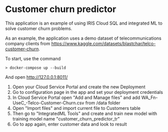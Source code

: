 # Customer churn predictor

This application is an example of using IRIS Cloud SQL and integrated ML to solve customer churn problems.

As an example, the application uses a demo dataset of telecommunications company clients from https://www.kaggle.com/datasets/blastchar/telco-customer-churn.

To start, use the command
```
> docker-compose up --build
```

And open http://127.0.0.1:8011/

1) Open your Cloud Service Portal and create the new Deployment
2) Go to configuration page in the app and set your deployment credentials
3) In Cloud Service Portal open "Add and Manage files" and add WA_Fn-UseC_-Telco-Customer-Churn.csv from /data folder
4) Open "Import files" and import current file to Customers table
5) Then go to "IntegratedML Tools" and create and train new model with training model name "customer_churn_predictor_tr"
5) Go to app again, enter customer data and look to result